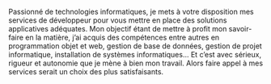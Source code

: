 Passionné de technologies informatiques, je mets à votre disposition mes services de développeur pour vous mettre en place des solutions applicatives adéquates.
Mon objectif étant de mettre à profit mon savoir-faire en la matière, j’ai acquis des compétences entre autres en programmation objet et web, gestion de base de données, gestion de projet informatique, installation de systèmes informatiques...
Et c’est avec sérieux, rigueur et autonomie que je mène à bien mon travail. Alors faire appel à mes services serait un choix des plus satisfaisants.

